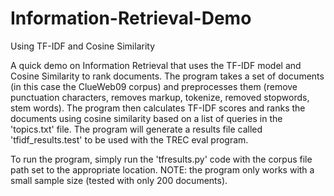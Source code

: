 # Information-Retrieval-Demo
Using TF-IDF and Cosine Similarity

A quick demo on Information Retrieval that uses the TF-IDF model and Cosine Similarity to rank documents. The program takes a set of documents (in this case the ClueWeb09 corpus) and preprocesses them (remove punctuation characters, removes markup, tokenize,  removed stopwords, stem words). The program then calculates TF-IDF scores and ranks the documents using cosine similarity based on a list of queries in the 'topics.txt' file. The program will generate a results file called 'tfidf_results.test' to be used with the TREC eval program.

To run the program, simply run the 'tfresults.py' code with the corpus file path set to the appropriate location. NOTE: the program only works with a small sample size (tested with only 200 documents).

